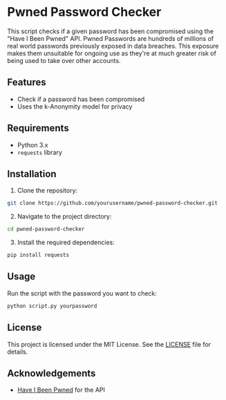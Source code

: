 # Pwned Password Checker

This script checks if a given password has been compromised using the "Have I Been Pwned" API. Pwned Passwords are hundreds of millions of real world passwords previously exposed in data breaches. This exposure makes them unsuitable for ongoing use as they're at much greater risk of being used to take over other accounts.

## Features

- Check if a password has been compromised
- Uses the k-Anonymity model for privacy

## Requirements

- Python 3.x
- `requests` library

## Installation

1. Clone the repository:

  ```sh
  git clone https://github.com/yourusername/pwned-password-checker.git
  ```

2. Navigate to the project directory:

  ```sh
  cd pwned-password-checker
  ```

3. Install the required dependencies:

  ```sh
  pip install requests
  ```

## Usage

Run the script with the password you want to check:

```sh
python script.py yourpassword
```

## License

This project is licensed under the MIT License. See the [LICENSE](LICENSE) file for details.

## Acknowledgements

- [Have I Been Pwned](https://haveibeenpwned.com) for the API
